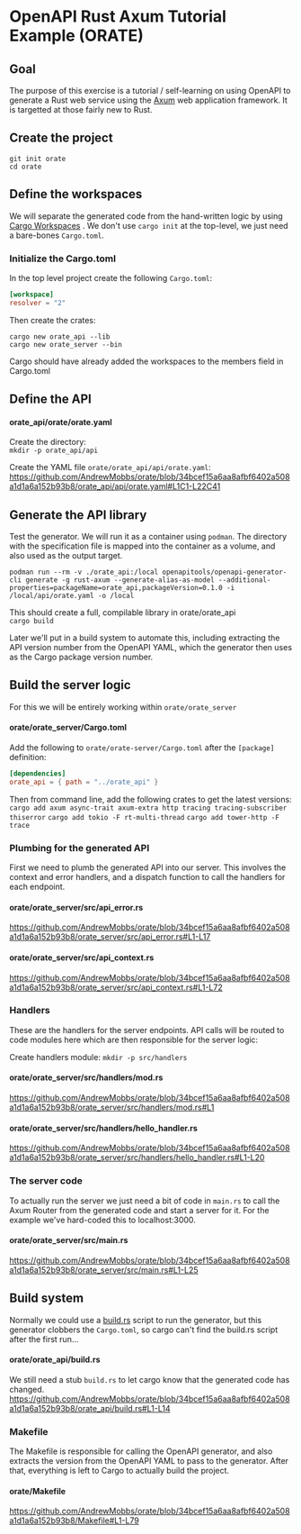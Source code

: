 # OpenAPI Rust Axum Tutorial Example (ORATE)

## Goal
The purpose of this exercise is a tutorial / self-learning on using OpenAPI to generate a Rust web service using the [Axum](https://docs.rs/axum/latest/axum/) web application framework. It is targetted at those fairly new to Rust.

## Create the project
`git init orate`  
`cd orate`  
## Define the workspaces
We will separate the generated code from the hand-written logic by using [Cargo Workspaces](https://doc.rust-lang.org/book/ch14-03-cargo-workspaces.html) . We don't use `cargo init` at the top-level, we just need a bare-bones `Cargo.toml`.

### Initialize the Cargo.toml
In the top level project create the following `Cargo.toml`:
```toml
[workspace]
resolver = "2"
```

Then create the crates:
```
cargo new orate_api --lib
cargo new orate_server --bin
```
Cargo should have already added the workspaces to the members field in Cargo.toml

## Define the API

#### orate_api/orate/orate.yaml

Create the directory:  
`mkdir -p orate_api/api`

Create the YAML file `orate/orate_api/api/orate.yaml`:
https://github.com/AndrewMobbs/orate/blob/34bcef15a6aa8afbf6402a508a1d1a6a152b93b8/orate_api/api/orate.yaml#L1C1-L22C41

## Generate the API library
Test the generator. We will run it as a container using `podman`. The directory with the specification file is mapped into the container as a volume, and also used as the output target.

`podman run --rm -v ./orate_api:/local openapitools/openapi-generator-cli generate -g rust-axum --generate-alias-as-model --additional-properties=packageName=orate_api,packageVersion=0.1.0 -i /local/api/orate.yaml -o /local`

This should create a full, compilable library in orate/orate_api  
`cargo build`

Later we'll put in a build system to automate this, including extracting the API version number from the OpenAPI YAML, which the generator then uses as the Cargo package version number.

## Build the server logic

For this we will be entirely working within `orate/orate_server`

#### orate/orate_server/Cargo.toml
Add the following to `orate/orate-server/Cargo.toml` after the `[package]` definition:

```toml
[dependencies] 
orate_api = { path = "../orate_api" }
```
Then from command line, add the following crates to get the latest versions:
`cargo add axum async-trait axum-extra http tracing tracing-subscriber thiserror`
`cargo add tokio -F rt-multi-thread`
`cargo add tower-http -F trace`

### Plumbing for the generated API

First we need to plumb the generated API into our server. This involves the context and error handlers, and a dispatch function to call the handlers for each endpoint.

#### orate/orate_server/src/api_error.rs
https://github.com/AndrewMobbs/orate/blob/34bcef15a6aa8afbf6402a508a1d1a6a152b93b8/orate_server/src/api_error.rs#L1-L17
#### orate/orate_server/src/api_context.rs
https://github.com/AndrewMobbs/orate/blob/34bcef15a6aa8afbf6402a508a1d1a6a152b93b8/orate_server/src/api_context.rs#L1-L72

### Handlers
These are the handlers for the server endpoints. API calls will be routed to code modules here which are then responsible for the server logic:

Create handlers module:
`mkdir -p src/handlers`
#### orate/orate_server/src/handlers/mod.rs
https://github.com/AndrewMobbs/orate/blob/34bcef15a6aa8afbf6402a508a1d1a6a152b93b8/orate_server/src/handlers/mod.rs#L1
#### orate/orate_server/src/handlers/hello_handler.rs
https://github.com/AndrewMobbs/orate/blob/34bcef15a6aa8afbf6402a508a1d1a6a152b93b8/orate_server/src/handlers/hello_handler.rs#L1-L20

### The server code
To actually run the server we just need a bit of code in `main.rs` to call the Axum Router from the generated code and start a server for it. For the example we've hard-coded this to localhost:3000.
#### orate/orate_server/src/main.rs
https://github.com/AndrewMobbs/orate/blob/34bcef15a6aa8afbf6402a508a1d1a6a152b93b8/orate_server/src/main.rs#L1-L25

## Build system

Normally we could use a [build.rs](https://doc.rust-lang.org/cargo/reference/build-scripts.html) script to run the generator, but this generator clobbers the `Cargo.toml`, so cargo can't find the build.rs script after the first run...

#### orate/orate_api/build.rs
We still need a stub `build.rs` to let cargo know that the generated code has changed.
https://github.com/AndrewMobbs/orate/blob/34bcef15a6aa8afbf6402a508a1d1a6a152b93b8/orate_api/build.rs#L1-L14

### Makefile
The Makefile is responsible for calling the OpenAPI generator, and also extracts the version from the OpenAPI YAML to pass to the generator. After that, everything is left to Cargo to actually build the project.
#### orate/Makefile
https://github.com/AndrewMobbs/orate/blob/34bcef15a6aa8afbf6402a508a1d1a6a152b93b8/Makefile#L1-L79
